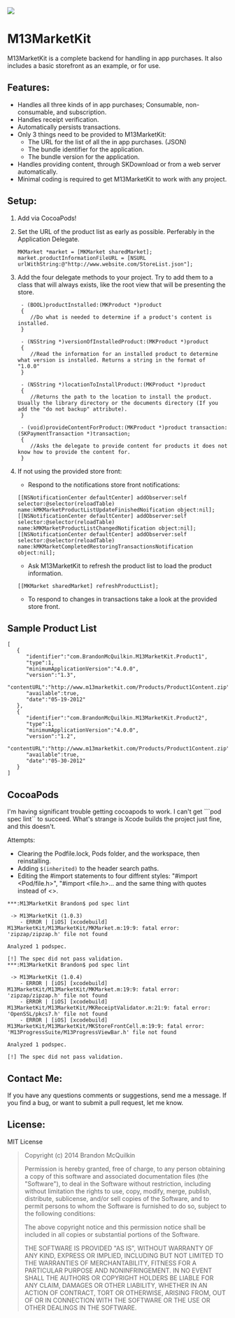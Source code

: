 <img src="https://raw.github.com/Marxon13/M13MarketKit/master/ReadmeResources/M13MarketKitBanner.png">

M13MarketKit
=============
M13MarketKit is a complete backend for handling in app purchases. It also includes a basic storefront as an example, or for use. 

Features:
-------------

* Handles all three kinds of in app purchases; Consumable, non-consumable, and subscription.
* Handles receipt verification.
* Automatically persists transactions.
* Only 3 things need to be provided to M13MarketKit:
	* The URL for the list of all the in app purchases. (JSON)
	* The bundle identifier for the application.
	* The bundle version for the application.
* Handles providing content, through SKDownload or from a web server automatically.
* Minimal coding is required to get M13MarketKit to work with any project.

Setup:
-------------
1. Add via CocoaPods!
2. Set the URL of the product list as early as possible. Perferably in the Application Delegate.
    
    ```
    MKMarket *market = [MKMarket sharedMarket];
    market.productInformationFileURL = [NSURL urlWithString:@"http://www.website.com/StoreList.json"];
    ```
    
3. Add the four delegate methods to your project. Try to add them to a class that will always exists, like the root view that will be presenting the store.
	
	```
	 - (BOOL)productInstalled:(MKProduct *)product
	 {
	 	//Do what is needed to determine if a product's content is installed.
	 }
	 
	 - (NSString *)versionOfInstalledProduct:(MKProduct *)product
	 {
	 	//Read the information for an installed product to determine what version is installed. Returns a string in the format of "1.0.0"
	 }
	 
	 - (NSString *)locationToInstallProduct:(MKProduct *)product
	 {
	 	//Returns the path to the location to install the product. Usually the library directory or the documents directory (If you add the "do not backup" attribute).
	 }
	 
	 - (void)provideContentForProduct:(MKProduct *)product transaction:(SKPaymentTransaction *)transaction; 
	 {
	    //Asks the delegate to provide content for products it does not know how to provide the content for.
	 }
	``` 
	
4. If not using the provided store front:
	* Respond to the notifications store front notifications:
	
	```
	[[NSNotificationCenter defaultCenter] addObserver:self selector:@selector(reloadTable) name:kMKMarketProductListUpdateFinishedNoification object:nil];
    [[NSNotificationCenter defaultCenter] addObserver:self selector:@selector(reloadTable) name:kMKMarketProductListChangedNotification object:nil];
    [[NSNotificationCenter defaultCenter] addObserver:self selector:@selector(reloadTable) name:kMKMarketCompletedRestoringTransactionsNotification object:nil];
   	```
	* Ask M13MarketKit to refresh the product list to load the product information.
	
	```
	[[MKMarket sharedMarket] refreshProductList];
	```
	
	*  To respond to changes in transactions take a look at the provided store front.
	
Sample Product List
-------------------

```
[  
   {  
      "identifier":"com.BrandonMcQuilkin.M13MarketKit.Product1",
      "type":1,
      "minimumApplicationVersion":"4.0.0",
      "version":"1.3",
      "contentURL":"http://www.m13marketkit.com/Products/Product1Content.zip",
      "available":true,
      "date":"05-19-2012"
   },
   {  
      "identifier":"com.BrandonMcQuilkin.M13MarketKit.Product2",
      "type":1,
      "minimumApplicationVersion":"4.0.0",
      "version":"1.2",
      "contentURL":"http://www.m13marketkit.com/Products/Product1Content.zip",
      "available":true,
      "date":"05-30-2012"
   }
]
```

CocoaPods
----------

I'm having significant trouble getting cocoapods to work. I can't get ```pod spec lint`` to succeed. What's strange is Xcode builds the project just fine, and this doesn't. 

Attempts:

* Clearing the Podfile.lock, Pods folder, and the workspace, then reinstalling.
* Adding ```$(inherited)``` to the header search paths.
* Editing the #import statements to four diffrent styles: "#import <Pod/file.h>", "#import <file.h>... and the same thing with quotes instead of <>.


```
***:M13MarketKit Brandon$ pod spec lint

 -> M13MarketKit (1.0.3)
    - ERROR | [iOS] [xcodebuild]  M13MarketKit/M13MarketKit/MKMarket.m:19:9: fatal error: 'zipzap/zipzap.h' file not found

Analyzed 1 podspec.

[!] The spec did not pass validation.
***:M13MarketKit Brandon$ pod spec lint

 -> M13MarketKit (1.0.4)
    - ERROR | [iOS] [xcodebuild]  M13MarketKit/M13MarketKit/MKMarket.m:19:9: fatal error: 'zipzap/zipzap.h' file not found
    - ERROR | [iOS] [xcodebuild]  M13MarketKit/M13MarketKit/MKReceiptValidator.m:21:9: fatal error: 'OpenSSL/pkcs7.h' file not found
    - ERROR | [iOS] [xcodebuild]  M13MarketKit/M13MarketKit/MKStoreFrontCell.m:19:9: fatal error: 'M13ProgressSuite/M13ProgressViewBar.h' file not found

Analyzed 1 podspec.

[!] The spec did not pass validation.
```

Contact Me:
-------------
If you have any questions comments or suggestions, send me a message. If you find a bug, or want to submit a pull request, let me know.

License:
--------
MIT License

> Copyright (c) 2014 Brandon McQuilkin
> 
> Permission is hereby granted, free of charge, to any person obtaining 
>a copy of this software and associated documentation files (the  
>"Software"), to deal in the Software without restriction, including 
>without limitation the rights to use, copy, modify, merge, publish, 
>distribute, sublicense, and/or sell copies of the Software, and to 
>permit persons to whom the Software is furnished to do so, subject to  
>the following conditions:
> 
> The above copyright notice and this permission notice shall be 
>included in all copies or substantial portions of the Software.
> 
> THE SOFTWARE IS PROVIDED "AS IS", WITHOUT WARRANTY OF ANY KIND, 
>EXPRESS OR IMPLIED, INCLUDING BUT NOT LIMITED TO THE WARRANTIES OF 
>MERCHANTABILITY, FITNESS FOR A PARTICULAR PURPOSE AND NONINFRINGEMENT. 
>IN NO EVENT SHALL THE AUTHORS OR COPYRIGHT HOLDERS BE LIABLE FOR ANY 
>CLAIM, DAMAGES OR OTHER LIABILITY, WHETHER IN AN ACTION OF CONTRACT, 
>TORT OR OTHERWISE, ARISING FROM, OUT OF OR IN CONNECTION WITH THE 
>SOFTWARE OR THE USE OR OTHER DEALINGS IN THE SOFTWARE.
